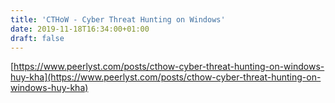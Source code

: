 ```yaml
---
title: 'CTHoW - Cyber Threat Hunting on Windows'
date: 2019-11-18T16:34:00+01:00
draft: false
---
```


[https://www.peerlyst.com/posts/cthow-cyber-threat-hunting-on-windows-huy-kha](https://www.peerlyst.com/posts/cthow-cyber-threat-hunting-on-windows-huy-kha)